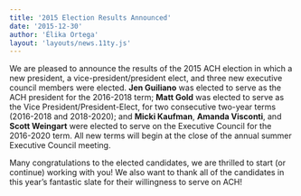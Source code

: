 ```yaml
---
title: '2015 Election Results Announced'
date: '2015-12-30'
author: 'Élika Ortega'
layout: 'layouts/news.11ty.js'
---
```

We are pleased to announce the results of the 2015 ACH election in which a new president, a vice-president/president elect, and three new executive council members were elected. **Jen Guiliano** was elected to serve as the ACH president for the 2016-2018 term; **Matt Gold** was elected to serve as the Vice President/President-Elect, for two consecutive two-year terms (2016-2018 and 2018-2020); and **Micki Kaufman**, **Amanda Visconti**, and **Scott Weingart** were elected to serve on the Executive Council for the 2016-2020 term. All new terms will begin at the close of the annual summer Executive Council meeting.

Many congratulations to the elected candidates, we are thrilled to start (or continue) working with you! We also want to thank all of the candidates in this year’s fantastic slate for their willingness to serve on ACH!
